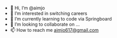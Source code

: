 - 👋 Hi, I’m @aimjo
- 👀 I’m interested in switching careers
- 🌱 I’m currently learning to code via Springboard
- 💞️ I’m looking to collaborate on ...
- 📫 How to reach me aimjo617@gmail.com

<!---
aimjo/aimjo is a ✨ special ✨ repository because its `README.md` (this file) appears on your GitHub profile.
You can click the Preview link to take a look at your changes.
--->
